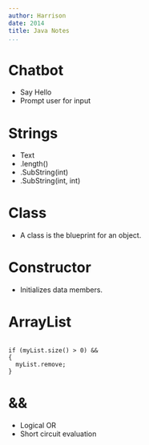 ```yaml
---
author: Harrison
date: 2014
title: Java Notes
...
```


# Chatbot
- Say Hello
- Prompt user for input

# Strings
- Text
- .length()
- .SubString(int)
- .SubString(int, int)

# Class
- A class is the blueprint for an object.

# Constructor
- Initializes data members.

# ArrayList

~~~~~~~~~~~~~~~~{.java}

if (myList.size() > 0) &&
{
  myList.remove;
}

~~~~~~~~~~~~~~~~~~~~~~~

# &&
- Logical OR
- Short circuit evaluation
